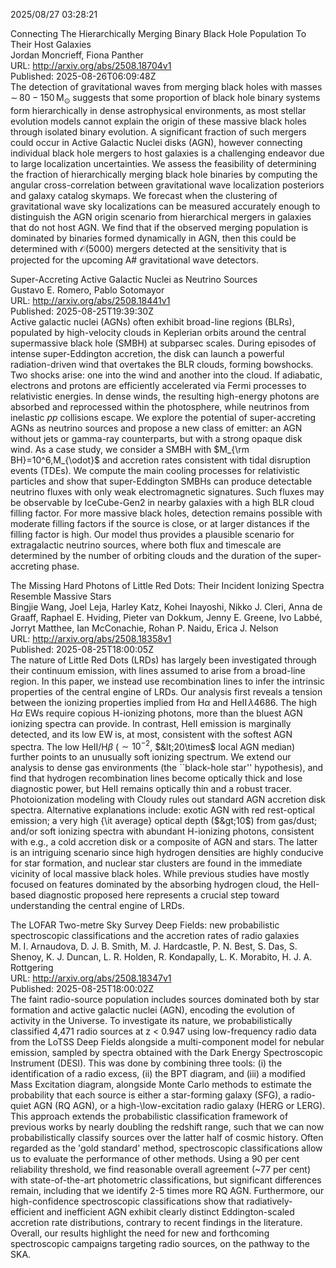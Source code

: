 2025/08/27 03:28:21  

Connecting The Hierarchically Merging Binary Black Hole Population To
  Their Host Galaxies  
Jordan Moncrieff, Fiona Panther  
URL: http://arxiv.org/abs/2508.18704v1  
Published: 2025-08-26T06:09:48Z  
  The detection of gravitational waves from merging black holes with masses $\sim\,80-150\,\mathrm{M_\odot}$ suggests that some proportion of black hole binary systems form hierarchically in dense astrophysical environments, as most stellar evolution models cannot explain the origin of these massive black holes through isolated binary evolution. A significant fraction of such mergers could occur in Active Galactic Nuclei disks (AGN), however connecting individual black hole mergers to host galaxies is a challenging endeavor due to large localization uncertainties. We assess the feasibility of determining the fraction of hierarchically merging black hole binaries by computing the angular cross-correlation between gravitational wave localization posteriors and galaxy catalog skymaps. We forecast when the clustering of gravitational wave sky localizations can be measured accurately enough to distinguish the AGN origin scenario from hierarchical mergers in galaxies that do not host AGN. We find that if the observed merging population is dominated by binaries formed dynamically in AGN, then this could be determined with $\mathcal{O}(5000)$ mergers detected at the sensitivity that is projected for the upcoming A\# gravitational wave detectors.   

Super-Accreting Active Galactic Nuclei as Neutrino Sources  
Gustavo E. Romero, Pablo Sotomayor  
URL: http://arxiv.org/abs/2508.18441v1  
Published: 2025-08-25T19:39:30Z  
  Active galactic nuclei (AGNs) often exhibit broad-line regions (BLRs), populated by high-velocity clouds in Keplerian orbits around the central supermassive black hole (SMBH) at subparsec scales. During episodes of intense super-Eddington accretion, the disk can launch a powerful radiation-driven wind that overtakes the BLR clouds, forming bowshocks. Two shocks arise: one into the wind and another into the cloud. If adiabatic, electrons and protons are efficiently accelerated via Fermi processes to relativistic energies. In dense winds, the resulting high-energy photons are absorbed and reprocessed within the photosphere, while neutrinos from inelastic $pp$ collisions escape. We explore the potential of super-accreting AGNs as neutrino sources and propose a new class of emitter: an AGN without jets or gamma-ray counterparts, but with a strong opaque disk wind. As a case study, we consider a SMBH with $M_{\rm BH}=10^6,M_{\odot}$ and accretion rates consistent with tidal disruption events (TDEs). We compute the main cooling processes for relativistic particles and show that super-Eddington SMBHs can produce detectable neutrino fluxes with only weak electromagnetic signatures. Such fluxes may be observable by IceCube-Gen2 in nearby galaxies with a high BLR cloud filling factor. For more massive black holes, detection remains possible with moderate filling factors if the source is close, or at larger distances if the filling factor is high. Our model thus provides a plausible scenario for extragalactic neutrino sources, where both flux and timescale are determined by the number of orbiting clouds and the duration of the super-accreting phase.   

The Missing Hard Photons of Little Red Dots: Their Incident Ionizing
  Spectra Resemble Massive Stars  
Bingjie Wang, Joel Leja, Harley Katz, Kohei Inayoshi, Nikko J. Cleri, Anna de Graaff, Raphael E. Hviding, Pieter van Dokkum, Jenny E. Greene, Ivo Labbé, Jorryt Matthee, Ian McConachie, Rohan P. Naidu, Erica J. Nelson  
URL: http://arxiv.org/abs/2508.18358v1  
Published: 2025-08-25T18:00:05Z  
  The nature of Little Red Dots (LRDs) has largely been investigated through their continuum emission, with lines assumed to arise from a broad-line region. In this paper, we instead use recombination lines to infer the intrinsic properties of the central engine of LRDs. Our analysis first reveals a tension between the ionizing properties implied from H$\alpha$ and HeII$\,\lambda$4686. The high H$\alpha$ EWs require copious H-ionizing photons, more than the bluest AGN ionizing spectra can provide. In contrast, HeII emission is marginally detected, and its low EW is, at most, consistent with the softest AGN spectra. The low HeII/H$\beta$ ($\sim10^{-2}$, $&lt;20\times$ local AGN median) further points to an unusually soft ionizing spectrum. We extend our analysis to dense gas environments (the ``black-hole star'' hypothesis), and find that hydrogen recombination lines become optically thick and lose diagnostic power, but HeII remains optically thin and a robust tracer. Photoionization modeling with Cloudy rules out standard AGN accretion disk spectra. Alternative explanations include: exotic AGN with red rest-optical emission; a very high {\it average} optical depth ($&gt;10$) from gas/dust; and/or soft ionizing spectra with abundant H-ionizing photons, consistent with e.g., a cold accretion disk or a composite of AGN and stars. The latter is an intriguing scenario since high hydrogen densities are highly conducive for star formation, and nuclear star clusters are found in the immediate vicinity of local massive black holes. While previous studies have mostly focused on features dominated by the absorbing hydrogen cloud, the HeII-based diagnostic proposed here represents a crucial step toward understanding the central engine of LRDs.   

The LOFAR Two-metre Sky Survey Deep Fields: new probabilistic
  spectroscopic classifications and the accretion rates of radio galaxies  
M. I. Arnaudova, D. J. B. Smith, M. J. Hardcastle, P. N. Best, S. Das, S. Shenoy, K. J. Duncan, L. R. Holden, R. Kondapally, L. K. Morabito, H. J. A. Rottgering  
URL: http://arxiv.org/abs/2508.18347v1  
Published: 2025-08-25T18:00:02Z  
  The faint radio-source population includes sources dominated both by star formation and active galactic nuclei (AGN), encoding the evolution of activity in the Universe. To investigate its nature, we probabilistically classified 4,471 radio sources at z &lt; 0.947 using low-frequency radio data from the LoTSS Deep Fields alongside a multi-component model for nebular emission, sampled by spectra obtained with the Dark Energy Spectroscopic Instrument (DESI). This was done by combining three tools: (i) the identification of a radio excess, (ii) the BPT diagram, and (iii) a modified Mass Excitation diagram, alongside Monte Carlo methods to estimate the probability that each source is either a star-forming galaxy (SFG), a radio-quiet AGN (RQ AGN), or a high-\low-excitation radio galaxy (HERG or LERG). This approach extends the probabilistic classification framework of previous works by nearly doubling the redshift range, such that we can now probabilistically classify sources over the latter half of cosmic history. Often regarded as the 'gold standard' method, spectroscopic classifications allow us to evaluate the performance of other methods. Using a 90 per cent reliability threshold, we find reasonable overall agreement (~77 per cent) with state-of-the-art photometric classifications, but significant differences remain, including that we identify 2-5 times more RQ AGN. Furthermore, our high-confidence spectroscopic classifications show that radiatively-efficient and inefficient AGN exhibit clearly distinct Eddington-scaled accretion rate distributions, contrary to recent findings in the literature. Overall, our results highlight the need for new and forthcoming spectroscopic campaigns targeting radio sources, on the pathway to the SKA.   

